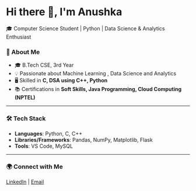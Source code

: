 # Hi there 👋, I'm Anushka  

🎓 Computer Science Student | Python | Data Science & Analytics Enthusiast  

### 🌟 About Me  
- 🎓 B.Tech CSE, 3rd Year  
- 💡 Passionate about Machine Learning , Data Science and Analytics  
- 🖥️ Skilled in **C, DSA using C++, Python**  
- 📚 Certifications in **Soft Skills, Java Programming, Cloud Computing (NPTEL)**  

---

### 🛠️ Tech Stack  
- **Languages**: Python, C, C++ 
- **Libraries/Frameworks**: Pandas, NumPy, Matplotlib, Flask  
- **Tools**: VS Code, MySQL    

---

### 🌍 Connect with Me  
[LinkedIn](www.linkedin.com/in/anushka-v-545244380) | [Email](vannu.9204@gmail.com) 

